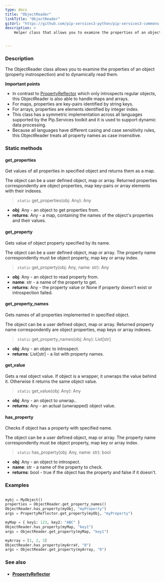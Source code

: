 ```yaml
---
type: docs
title: "ObjectReader"
linkTitle: "ObjectReader"
gitUrl: "https://github.com/pip-services3-python/pip-services3-commons-python"
description: >
    Helper class that allows you to examine the properties of an object (property instrospection) and to dynamically read them.


---
```


### Description

The ObjectReader class allows you to examine the properties of an object (property instrospection) and to dynamically read them.

**Important points**

- In contrast to [PropertyReflector](../property_reflector) which only introspects regular objects, this ObjectReader is also able to handle maps and arrays.
- For maps, properties are key-pairs identified by string keys.
- For arrays, properties are elements identified by integer index.
- This class has a symmetric implementation across all languages supported by the Pip.Services toolkit and it is used to support dynamic data processing.
- Because all languages have different casing and case sensitivity rules, this ObjectReader treats all property names as case insensitive.

### Static methods

#### get_properties
Get values of all properties in specified object
and returns them as a map.

The object can be a user defined object, map or array.
Returned properties correspondently are object properties,
map key-pairs or array elements with their indexes.

> `static` get_properties(obj: Any): Any

- **obj**: Any - an object to get properties from.
- **returns**: Any - a map, containing the names of the object's properties and their values.

#### get_property
Gets value of object property specified by its name.

The object can be a user defined object, map or array.
The property name correspondently must be object property,
map key or array index.

> `static` get_property(obj: Any, name: str): Any

- **obj**: Any - an object to read property from.
- **name**: str - a name of the property to get.
- **returns**: Any - the property value or None if property doesn't exist or introspection failed.

#### get_property_names
Gets names of all properties implemented in specified object.
 
The object can be a user defined object, map or array.
Returned property name correspondently are object properties,
map keys or array indexes.

> `static` get_property_names(obj: Any): List[str]

- **obj**: Any - an objec to introspect.
- **returns**: List[str] - a list with property names.

#### get_value
Gets a real object value.
If object is a wrapper, it unwraps the value behind it. 
Otherwise it returns the same object value.

> `static` get_value(obj: Any): Any

- **obj**: Any - an object to unwrap..
- **returns**: Any - an actual (unwrapped) object value. 

#### has_property
Checks if object has a property with specified name.

The object can be a user defined object, map or array.
The property name correspondently must be object property,
map key or array index.

> `static` has_property(obj: Any, name: str): bool

- **obj**: Any - an object to introspect.
- **name**: str - a name of the property to check.
- **returns**: bool - true if the object has the property and false if it doesn't.

### Examples

```python

mybj = MyObject()
properties = ObjectReader.get_property_names()
ObjectReader.has_property(myObj, "myProperty")
args = PropertyReflector.get_property(myObj, "myProperty")

myMap = { key1: 123, key2: "ABC" }
ObjectReader.has_property(myMap, "key1")
args = ObjectReader.get_property(myMap, "key1")

myArray = [1, 2, 3]
ObjectReader.has_property(myArraY, "0")
args = ObjectReader.get_property(myArray, "0")

```

### See also
- #### [PropertyReflector](../property_reflector)
